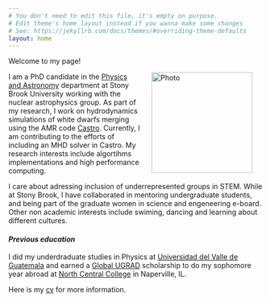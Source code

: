 ```yaml
---
# You don't need to edit this file, it's empty on purpose.
# Edit theme's home layout instead if you wanna make some changes
# See: https://jekyllrb.com/docs/themes/#overriding-theme-defaults
layout: home
---
```


Welcome to my page!

<img src="{{site.baseurl}}/assets/photo2.jpg" alt="Photo" align="right" hspace="20" style="width: 200px;"/>

I am a PhD candidate in the [Physics and Astronomy](http://www.physics.sunysb.edu/Physics/) department at Stony Brook University working with the nuclear astrophysics group. As part of my research, I work on hydrodynamics simulations of white dwarfs merging using the AMR code [Castro](http://amrex-astro.github.io/Castro/). Currently, I am contributing to the efforts of including an MHD solver in Castro. My research interests include algortihms implementations and high performance computing.

I care about adressing inclusion of underrepresented groups in STEM. While at Stony Brook, I have collaborated in mentoring undergraduate students, and being part of the graduate women in science and engeneering e-board. Other non academic interests include swiming, dancing and learning about different cultures. 

#### *Previous education*

I did my underdraduate studies in Physics at [Universidad del Valle de Guatemala](http://web.uvg.gt/) and earned a [Global UGRAD](https://exchanges.state.gov/non-us/program/global-undergraduate-exchange-program-global-ugrad) scholarship to do my sophomore year abroad at [North Central College](https://www.northcentralcollege.edu/) in Naperville, IL.      


Here is my [cv]({{site.baseurl}}/assets/Barrios_CV.pdf) for more information. 
